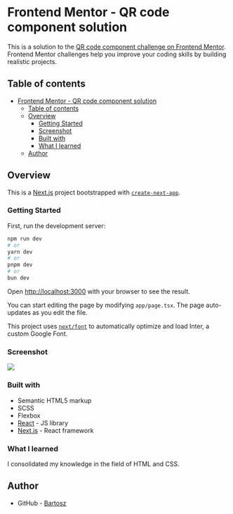 # Frontend Mentor - QR code component solution

This is a solution to the [QR code component challenge on Frontend Mentor](https://www.frontendmentor.io/challenges/qr-code-component-iux_sIO_H). Frontend Mentor challenges help you improve your coding skills by building realistic projects. 

## Table of contents

- [Frontend Mentor - QR code component solution](#frontend-mentor---qr-code-component-solution)
  - [Table of contents](#table-of-contents)
  - [Overview](#overview)
    - [Getting Started](#getting-started)
    - [Screenshot](#screenshot)
    - [Built with](#built-with)
    - [What I learned](#what-i-learned)
  - [Author](#author)

## Overview

This is a [Next.js](https://nextjs.org/) project bootstrapped with [`create-next-app`](https://github.com/vercel/next.js/tree/canary/packages/create-next-app).

### Getting Started

First, run the development server:

```bash
npm run dev
# or
yarn dev
# or
pnpm dev
# or
bun dev
```

Open [http://localhost:3000](http://localhost:3000) with your browser to see the result.

You can start editing the page by modifying `app/page.tsx`. The page auto-updates as you edit the file.

This project uses [`next/font`](https://nextjs.org/docs/basic-features/font-optimization) to automatically optimize and load Inter, a custom Google Font.

### Screenshot

![](./public/images/QR%20code.png)

### Built with

- Semantic HTML5 markup
- SCSS 
- Flexbox
- [React](https://reactjs.org/) - JS library
- [Next.js](https://nextjs.org/) - React framework

### What I learned

I consolidated my knowledge in the field of HTML and CSS.

## Author

- GitHub  - [Bartosz](https://github.com/BartqD)



